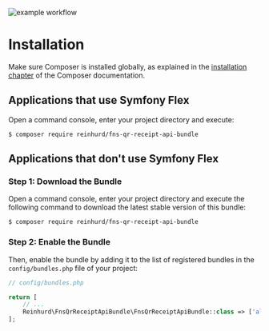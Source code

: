 ![example workflow](https://github.com/reinhurd/fns-qr-receipt-api-bundle/actions/workflows/php.yml/badge.svg)

Installation
============

Make sure Composer is installed globally, as explained in the
[installation chapter](https://getcomposer.org/doc/00-intro.md)
of the Composer documentation.

Applications that use Symfony Flex
----------------------------------

Open a command console, enter your project directory and execute:

```console
$ composer require reinhurd/fns-qr-receipt-api-bundle
```

Applications that don't use Symfony Flex
----------------------------------------

### Step 1: Download the Bundle

Open a command console, enter your project directory and execute the
following command to download the latest stable version of this bundle:

```console
$ composer require reinhurd/fns-qr-receipt-api-bundle
```

### Step 2: Enable the Bundle

Then, enable the bundle by adding it to the list of registered bundles
in the `config/bundles.php` file of your project:

```php
// config/bundles.php

return [
    // ...
    Reinhurd\FnsQrReceiptApiBundle\FnsQrReceiptApiBundle::class => ['all' => true],
];
```